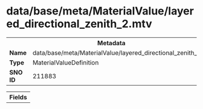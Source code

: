 <h1>data/base/meta/MaterialValue/layered_directional_zenith_2.mtv</h1><table><tr><th colspan="100%">Metadata</th></tr><tr><td><b>Name</b></td><td>data/base/meta/MaterialValue/layered_directional_zenith_2.mtv</td></tr><tr><td><b>Type</b></td><td>MaterialValueDefinition</td></tr><tr><td><b>SNO ID</b></td><td>211883</td></tr></table>

<table><tr><th colspan="100%">Fields</th></tr></table>

